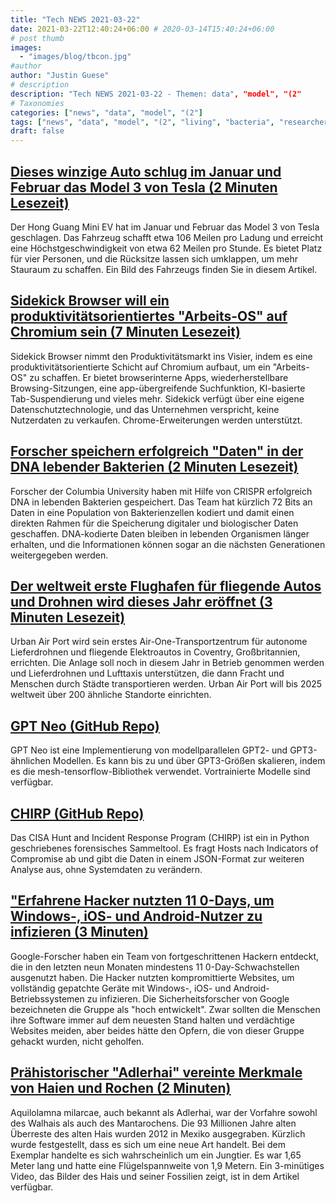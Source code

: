 ```yaml
---
title: "Tech NEWS 2021-03-22"
date: 2021-03-22T12:40:24+06:00 # 2020-03-14T15:40:24+06:00
# post thumb
images:
  - "images/blog/tbcon.jpg"
#author
author: "Justin Guese"
# description
description: "Tech NEWS 2021-03-22 - Themen: data", "model", "(2"
# Taxonomies
categories: ["news", "data", "model", "(2"]
tags: ["news", "data", "model", "(2", "living", "bacteria", "researchers"]
draft: false
---
```


## [Dieses winzige Auto schlug im Januar und Februar das Model 3 von Tesla (2 Minuten Lesezeit)](https://www.theverge.com/2021/3/20/22342140/tiny-car-beat-tesla-model-3-china-ev-january-february)

 Der Hong Guang Mini EV hat im Januar und Februar das Model 3 von Tesla geschlagen. Das Fahrzeug schafft etwa 106 Meilen pro Ladung und erreicht eine Höchstgeschwindigkeit von etwa 62 Meilen pro Stunde. Es bietet Platz für vier Personen, und die Rücksitze lassen sich umklappen, um mehr Stauraum zu schaffen. Ein Bild des Fahrzeugs finden Sie in diesem Artikel.

## [Sidekick Browser will ein produktivitätsorientiertes "Arbeits-OS" auf Chromium sein (7 Minuten Lesezeit)](https://techcrunch.com/2021/03/19/sidekick-browser-wants-to-be-a-productivity-honed-work-os-on-chromium/)

 Sidekick Browser nimmt den Produktivitätsmarkt ins Visier, indem es eine produktivitätsorientierte Schicht auf Chromium aufbaut, um ein "Arbeits-OS" zu schaffen. Er bietet browserinterne Apps, wiederherstellbare Browsing-Sitzungen, eine app-übergreifende Suchfunktion, KI-basierte Tab-Suspendierung und vieles mehr. Sidekick verfügt über eine eigene Datenschutztechnologie, und das Unternehmen verspricht, keine Nutzerdaten zu verkaufen. Chrome-Erweiterungen werden unterstützt.

## [Forscher speichern erfolgreich "Daten" in der DNA lebender Bakterien (2 Minuten Lesezeit)](https://sciencemint.com/researchers-successfully-store-data-inside-dna-of-living-bacteria/)

 Forscher der Columbia University haben mit Hilfe von CRISPR erfolgreich DNA in lebenden Bakterien gespeichert. Das Team hat kürzlich 72 Bits an Daten in eine Population von Bakterienzellen kodiert und damit einen direkten Rahmen für die Speicherung digitaler und biologischer Daten geschaffen. DNA-kodierte Daten bleiben in lebenden Organismen länger erhalten, und die Informationen können sogar an die nächsten Generationen weitergegeben werden.

## [Der weltweit erste Flughafen für fliegende Autos und Drohnen wird dieses Jahr eröffnet (3 Minuten Lesezeit)](https://www.intelligentliving.co/worlds-first-airport-for-flying-cars-drones-this-year/)

 Urban Air Port wird sein erstes Air-One-Transportzentrum für autonome Lieferdrohnen und fliegende Elektroautos in Coventry, Großbritannien, errichten. Die Anlage soll noch in diesem Jahr in Betrieb genommen werden und Lieferdrohnen und Lufttaxis unterstützen, die dann Fracht und Menschen durch Städte transportieren werden. Urban Air Port will bis 2025 weltweit über 200 ähnliche Standorte einrichten.

## [GPT Neo (GitHub Repo)](https://github.com/EleutherAI/gpt-neo/)

 GPT Neo ist eine Implementierung von modellparallelen GPT2- und GPT3-ähnlichen Modellen. Es kann bis zu und über GPT3-Größen skalieren, indem es die mesh-tensorflow-Bibliothek verwendet. Vortrainierte Modelle sind verfügbar.

## [CHIRP (GitHub Repo)](https://github.com/cisagov/CHIRP)

 Das CISA Hunt and Incident Response Program (CHIRP) ist ein in Python geschriebenes forensisches Sammeltool. Es fragt Hosts nach Indicators of Compromise ab und gibt die Daten in einem JSON-Format zur weiteren Analyse aus, ohne Systemdaten zu verändern.

## ["Erfahrene Hacker nutzten 11 0-Days, um Windows-, iOS- und Android-Nutzer zu infizieren (3 Minuten)](https://arstechnica.com/information-technology/2021/03/expert-hackers-used-11-zerodays-to-infect-windows-ios-and-android-users/)

 Google-Forscher haben ein Team von fortgeschrittenen Hackern entdeckt, die in den letzten neun Monaten mindestens 11 0-Day-Schwachstellen ausgenutzt haben. Die Hacker nutzten kompromittierte Websites, um vollständig gepatchte Geräte mit Windows-, iOS- und Android-Betriebssystemen zu infizieren. Die Sicherheitsforscher von Google bezeichneten die Gruppe als "hoch entwickelt". Zwar sollten die Menschen ihre Software immer auf dem neuesten Stand halten und verdächtige Websites meiden, aber beides hätte den Opfern, die von dieser Gruppe gehackt wurden, nicht geholfen.

## [Prähistorischer "Adlerhai" vereinte Merkmale von Haien und Rochen (2 Minuten)](https://newatlas.com/biology/prehistoric-eagle-shark-ray/)

 Aquilolamna milarcae, auch bekannt als Adlerhai, war der Vorfahre sowohl des Walhais als auch des Mantarochens. Die 93 Millionen Jahre alten Überreste des alten Hais wurden 2012 in Mexiko ausgegraben. Kürzlich wurde festgestellt, dass es sich um eine neue Art handelt. Bei dem Exemplar handelte es sich wahrscheinlich um ein Jungtier. Es war 1,65 Meter lang und hatte eine Flügelspannweite von 1,9 Metern. Ein 3-minütiges Video, das Bilder des Hais und seiner Fossilien zeigt, ist in dem Artikel verfügbar.


